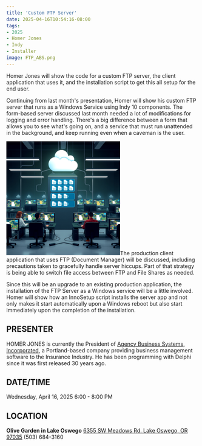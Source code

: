 ```yaml
---
title: 'Custom FTP Server'
date: 2025-04-16T10:54:16-08:00
tags: 
- 2025
- Homer Jones
- Indy
- Installer
image: FTP_ABS.png
---
```


Homer Jones will show the code for a custom FTP server, the client application that uses it, and the installation script to get this all setup for the end user.

<!--more-->

Continuing from last month's presentation, Homer will show his custom FTP server that runs as a Windows Service using Indy 10 components. The form-based server discussed last month needed a lot of modifications for logging and error handling. There's a big difference between a form that allows you to see what's going on, and a service that must run unattended in the background, and keep running even when a caveman is the user.

![](FTP_Users.png)The production client application that uses FTP (Document Manager) will be discussed, including precautions taken to gracefully handle server hiccups. Part of that strategy is being able to switch file access between FTP and File Shares as needed.

Since this will be an upgrade to an existing production application, the installation of the FTP Server as a Windows service will be a little involved. Homer will show how an InnoSetup script installs the server app and not only makes it start automatically upon a Windows reboot but also start immediately upon the completion of the installation.

## PRESENTER ##

HOMER JONES is currently the President of [Agency Business Systems, Incorporated](https://agencybusys.com/), a Portland-based company providing business management software to the Insurance Industry. He has been programming with Delphi since it was first released 30 years ago. 

## DATE/TIME ##

Wednesday, April 16, 2025
6:00 - 8:00 PM

## LOCATION ##

**Olive Garden in Lake Oswego**
[6355 SW Meadows Rd.
Lake Oswego, OR 97035](https://www.olivegarden.com/locations/or/lake-oswego/lake-oswego/1394)
(503) 684-3160